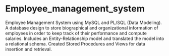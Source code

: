 # Employee_management_system
Employee Management System using MySQL and PL/SQL (Data Modeling).
A database design to store biographical and organizational information of employees in order to keep track of their performance and compute salaries.
Includes an Entity-Relationship model and translated the model into a relational schema.
Created Stored Procedures and Views for data insertion and retrieval.
